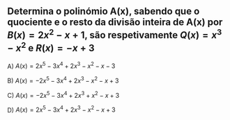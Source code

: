 ## Determina o polinómio A(x), sabendo que o quociente e o resto da divisão inteira de A(x) por $B(x) = 2x^{2}-x+1$, são respetivamente $Q(x) = x^{3}-x^{2}$  e $R(x) = -x+3$

A) $A(x) = 2x^{5}-3x^{4} +2x^{3} -x^{2}-x-3$

B) $A(x) = -2x^{5}-3x^{4} +2x^{3} -x^{2}-x+3$ 
 
C) $A(x) = -2x^{5}-3x^{4} +2x^{3} +x^{2}-x+3$

D) $A(x) = 2x^{5}-3x^{4} +2x^{3} -x^{2}-x+3$
